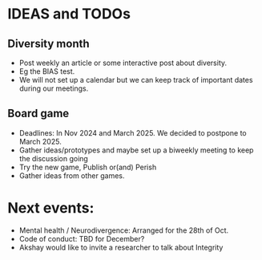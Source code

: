 # IDEAS and TODOs

## Diversity month
- Post weekly an article or some interactive post about diversity. 
- Eg the BIAS test. 
- We will not set up a calendar but we can keep track of important dates during our meetings. 


## Board game
- Deadlines: In Nov 2024 and March 2025. We decided to postpone to March 2025.
- Gather ideas/prototypes and maybe set up a biweekly meeting to keep the discussion going
- Try the new game, Publish or(and) Perish
- Gather ideas from other games. 


# Next events:
- Mental health / Neurodivergence: Arranged for the 28th of Oct.
- Code of conduct: TBD for December?
- Akshay would like to invite a researcher to talk about Integrity
